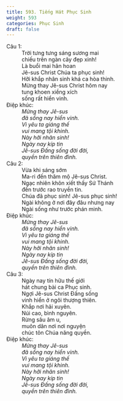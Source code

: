 ```yaml
---
title: 593. Tiếng Hát Phục Sinh
weight: 593
categories: Phục Sinh
draft: false
---
```

<dl><dt>Câu 1:</dt><dd data-verse="1">Trời tưng tưng sáng sương mai <br/>chiếu trên ngàn cây đẹp xinh! <br/>Là buổi mai hân hoan <br/>Jê-sus Christ Chúa ta phục sinh! <br/>Hỡi khắp nhân sinh khá ca hòa thinh. <br/>Mừng thay Jê-sus Christ hôm nay <br/>tung khoen xiềng xích <br/>sống rất hiển vinh. </dd><dt>Điệp khúc:</dt><dd data-chorus="1"><em>Mừng thay Jê-sus <br/>đã sống nay hiển vinh. <br/>Vì yêu ta giáng thế <br/>vui mang tội khinh. <br/>Này hỡi nhân sinh! <br/>Ngày nay kíp tin <br/>Jê-sus Đấng sống đời đời, <br/>quyền trên thiên đình. </em></dd><dt>Câu 2:</dt><dd data-verse="2">Vừa khi sáng sớm <br/>Ma-ri đến thăm mộ Jê-sus Christ. <br/>Ngạc nhiên khôn xiết thấy Sứ Thánh <br/>đến trước rao truyền tin. <br/>Chúa đã phục sinh! Jê-sus phục sinh! <br/>Ngài không ở nơi đây đâu nhưng nay <br/>Ngài sống như trước phán minh. </dd><dt>Điệp khúc:</dt><dd data-chorus="1"><em>Mừng thay Jê-sus <br/>đã sống nay hiển vinh. <br/>Vì yêu ta giáng thế <br/>vui mang tội khinh. <br/>Này hỡi nhân sinh! <br/>Ngày nay kíp tin <br/>Jê-sus Đấng sống đời đời, <br/>quyền trên thiên đình. </em></dd><dt>Câu 3:</dt><dd data-verse="3">Ngày nay tín hữu thế giới <br/>hát chung bài ca Phục sinh. <br/>Ngợi Jê-sus Christ Đấng sống <br/>vinh hiển ở ngôi thượng thiên. <br/>Khắp nơi hải xuyên. <br/>Núi cao, bình nguyên. <br/>Rừng sâu âm u, <br/>muôn dân nơi nơi nguyện <br/>chúc tôn Chúa năng quyền. </dd><dt>Điệp khúc:</dt><dd data-chorus="1"><em>Mừng thay Jê-sus <br/>đã sống nay hiển vinh. <br/>Vì yêu ta giáng thế <br/>vui mang tội khinh. <br/>Này hỡi nhân sinh! <br/>Ngày nay kíp tin <br/>Jê-sus Đấng sống đời đời, <br/>quyền trên thiên đình. </em></dd></dl>